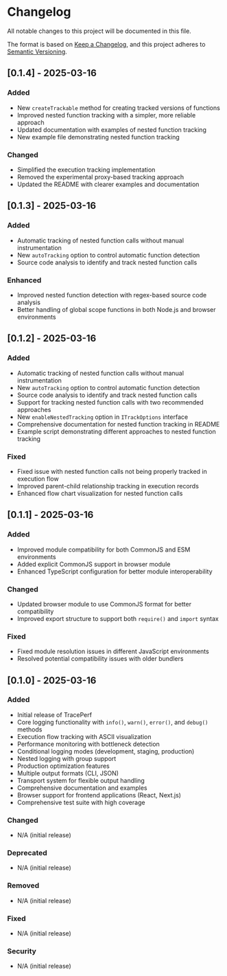 # Changelog

All notable changes to this project will be documented in this file.

The format is based on [Keep a Changelog](https://keepachangelog.com/en/1.0.0/),
and this project adheres to [Semantic Versioning](https://semver.org/spec/v2.0.0.html).

## [0.1.4] - 2025-03-16

### Added
- New `createTrackable` method for creating tracked versions of functions
- Improved nested function tracking with a simpler, more reliable approach
- Updated documentation with examples of nested function tracking
- New example file demonstrating nested function tracking

### Changed
- Simplified the execution tracking implementation
- Removed the experimental proxy-based tracking approach
- Updated the README with clearer examples and documentation

## [0.1.3] - 2025-03-16

### Added
- Automatic tracking of nested function calls without manual instrumentation
- New `autoTracking` option to control automatic function detection
- Source code analysis to identify and track nested function calls

### Enhanced
- Improved nested function detection with regex-based source code analysis
- Better handling of global scope functions in both Node.js and browser environments

## [0.1.2] - 2025-03-16

### Added
- Automatic tracking of nested function calls without manual instrumentation
- New `autoTracking` option to control automatic function detection
- Source code analysis to identify and track nested function calls
- Support for tracking nested function calls with two recommended approaches
- New `enableNestedTracking` option in `ITrackOptions` interface
- Comprehensive documentation for nested function tracking in README
- Example script demonstrating different approaches to nested function tracking

### Fixed
- Fixed issue with nested function calls not being properly tracked in execution flow
- Improved parent-child relationship tracking in execution records
- Enhanced flow chart visualization for nested function calls

## [0.1.1] - 2025-03-16

### Added
- Improved module compatibility for both CommonJS and ESM environments
- Added explicit CommonJS support in browser module
- Enhanced TypeScript configuration for better module interoperability

### Changed
- Updated browser module to use CommonJS format for better compatibility
- Improved export structure to support both `require()` and `import` syntax

### Fixed
- Fixed module resolution issues in different JavaScript environments
- Resolved potential compatibility issues with older bundlers

## [0.1.0] - 2025-03-16

### Added
- Initial release of TracePerf
- Core logging functionality with `info()`, `warn()`, `error()`, and `debug()` methods
- Execution flow tracking with ASCII visualization
- Performance monitoring with bottleneck detection
- Conditional logging modes (development, staging, production)
- Nested logging with group support
- Production optimization features
- Multiple output formats (CLI, JSON)
- Transport system for flexible output handling
- Comprehensive documentation and examples
- Browser support for frontend applications (React, Next.js)
- Comprehensive test suite with high coverage

### Changed
- N/A (initial release)

### Deprecated
- N/A (initial release)

### Removed
- N/A (initial release)

### Fixed
- N/A (initial release)

### Security
- N/A (initial release) 